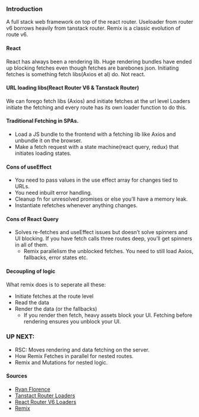 


### Introduction
A full stack web framework on top of the react router.
Useloader from router v6 borrows heavily from tanstack router. Remix is a classic evolution of route v6.
#### React
React has always been a rendering lib. 
Huge rendering bundles have ended up blocking fetches even though fetches are barebones json.
Initiating fetches is something fetch libs(Axios et al) do. Not react. 
#### URL loading libs(React Router V6 & Tanstack Router)
We can forego fetch libs (Axios) and initiate fetches at the url level
Loaders initiate the fetching and every route has its own loader function to do this.

#### Traditional Fetching in SPAs.
- Load a JS bundle to the frontend with a fetching lib like Axios and unbundle it on the browser.
- Make a fetch request with a state machine(react query, redux) that initiates loading states.

#### Cons of useEffect
- You need to pass values in the use effect array for changes tied to URLs.
- You need inbuilt error handling.
- Cleanup fn for unresolved promises or else you’ll have a memory leak.
- Instantiate refetches whenever anything changes.

#### Cons of React Query
- Solves re-fetches and useEffect issues but doesn’t solve spinners and UI blocking.
	If you have fetch calls three routes deep, you’ll get spinners in all of them.
	- Remix parallelism the unblocked fetches.
You need to still load Axios, fallbacks, error states etc.


#### Decoupling of logic
What remix does is to seperate all these: 
- Initiate fetches at the route level
- Read the data
- Render the data (or the fallbacks)
    - If you render then fetch, heavy assets block your UI. 
Fetching before rendering ensures you unblock your UI.

### UP NEXT: 
- RSC: Moves rendering and data fetching on the server.
- How Remix Fetches in parallel for nested routes.
- Remix and Mutations for nested logic.

#### Sources
- [Ryan Florence](https://www.youtube.com/watch?v=95B8mnhzoCM)
- [Tanstact Router Loaders](https://tanstack.com/router/latest/docs/framework/react/guide/data-loading)
- [React Router V6 Loaders](https://reactrouter.com/en/main/route/loader)
- [Remix](https://remix.run/)
